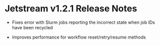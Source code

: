 # Jetstream v1.2.1 Release Notes

- Fixes error with Slurm jobs reporting the incorrect state when job IDs have been recycled

- Improves performance for workflow reset/retry/resume methods

